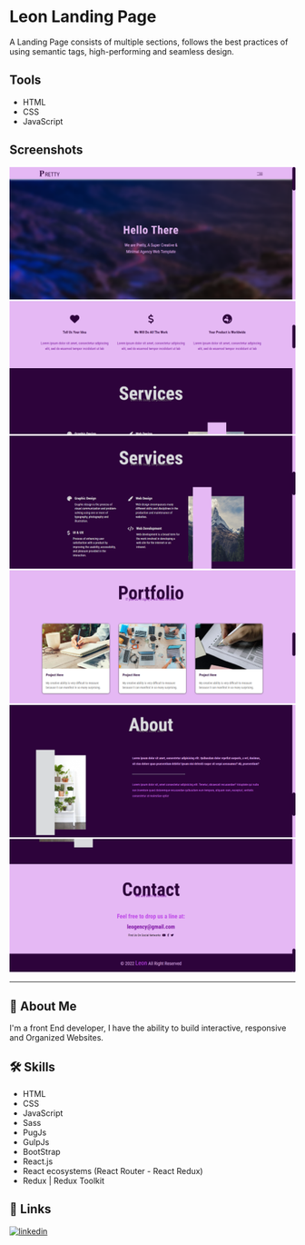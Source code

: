 # Leon Landing Page

A Landing Page consists of multiple sections, follows the best practices of using semantic tags, high-performing and seamless design.

## Tools

- HTML
- CSS
- JavaScript

## Screenshots

![leon](https://github.com/AbdulrahmanIsmael/Leon-Project/blob/main/screenshots/1.png)
![leon](https://github.com/AbdulrahmanIsmael/Leon-Project/blob/main/screenshots/2.png)
![leon](https://github.com/AbdulrahmanIsmael/Leon-Project/blob/main/screenshots/3.png)
![leon](https://github.com/AbdulrahmanIsmael/Leon-Project/blob/main/screenshots/4.png)
![leon](https://github.com/AbdulrahmanIsmael/Leon-Project/blob/main/screenshots/5.png)
![leon](https://github.com/AbdulrahmanIsmael/Leon-Project/blob/main/screenshots/6.png)

---

## 🚀 About Me
I'm a front End developer, I have the ability to build interactive, responsive and Organized Websites.


## 🛠 Skills
- HTML
- CSS
- JavaScript
- Sass
- PugJs
- GulpJs
- BootStrap
- React.js
- React ecosystems (React Router - React Redux)
- Redux | Redux Toolkit 


## 🔗 Links
[![linkedin](https://img.shields.io/badge/linkedin-0A66C2?style=for-the-badge&logo=linkedin&logoColor=white)](https://www.linkedin.com/in/abdulrahman-mohammed22/)
